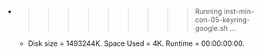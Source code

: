 * >>>>>>>>> Running inst-min-con-05-keyring-google.sh ...
  * Disk size = 1493244K. Space Used = 4K. Runtime = 00:00:00:00.
